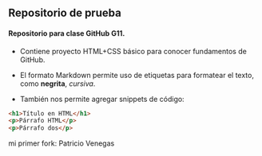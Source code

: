 ## Repositorio de prueba

#### Repositorio para clase GitHub G11.

- Contiene proyecto HTML+CSS básico para conocer fundamentos de GitHub.

- El formato Markdown permite uso de etiquetas para formatear el texto, como **negrita**, *cursiva*.

- También nos permite agregar snippets de código:

~~~html
<h1>Título en HTML</h1>
<p>Párrafo HTML</p>
<p>Párrafo dos</p>
~~~
<p> mi primer fork: Patricio Venegas</p>